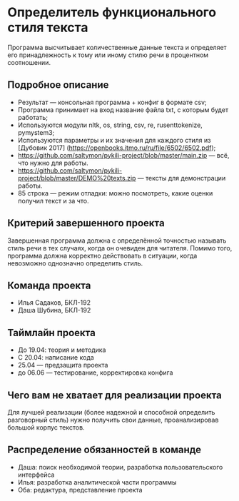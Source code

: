 # Определитель функционального стиля текста

Программа высчитывает количественные данные текста и определяет его принадлежность к тому или иному стилю речи в процентном соотношении.

## Подробное описание

- Результат — консольная программа + конфиг в формате csv;
- Программа принимает на вход название файла txt, с которым будет работать;
- Используются модули nltk, os, string, csv, re, rusenttokenize, pymystem3;
- Используются параметры и их значения для каждого стиля из [Дубовик 2017] (https://openbooks.itmo.ru/ru/file/6502/6502.pdf);
- https://github.com/saltymon/pykili-project/blob/master/main.zip — всё, что нужно для работы.
- https://github.com/saltymon/pykili-project/blob/master/DEMO%20texts.zip — тексты для демонстрации работы.
- 85 строка — режим отладки: можно посмотреть, какие оценки получил текст и за что.

## Критерий завершенного проекта

Завершенная программа должна с определённой точностью называть стиль речи в тех случаях, когда он очевиден для читателя. Помимо того, программа должна корректно действовать в ситуации, когда невозможно однозначно определить стиль.

## Команда проекта

- Илья Садаков, БКЛ-192
- Даша Шубина, БКЛ-192

## Таймлайн проекта

- До 19.04: теория и методика
- С 20.04: написание кода
- 25.04 — предзащита проекта
- до 06.06 — тестирование, корректировка конфига

## Чего вам не хватает для реализации проекта

Для лучшей реализации (более надежной и способной определить разговорный стиль) нужно получить свои данные, проанализировав большой корпус текстов.

## Распределение обязанностей в команде

- Даша: поиск необходимой теории, разработка пользовательского интерфейса
- Илья: разработка аналитической части программы
- Оба: редактура, представление проекта
